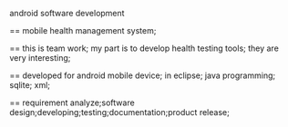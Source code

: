 android software development

==
mobile health management system;

==
this is team work; my part is to develop health testing tools; they are very interesting;

==
developed for android mobile device;
in eclipse;
java programming;
sqlite;
xml;

==
requirement analyze;software design;developing;testing;documentation;product release;


